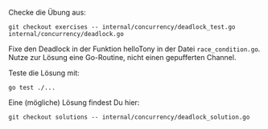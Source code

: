 Checke die Übung aus:

    git checkout exercises -- internal/concurrency/deadlock_test.go internal/concurrency/deadlock.go

Fixe den Deadlock in der Funktion helloTony in der Datei `race_condition.go`.
Nutze zur Lösung eine Go-Routine, nicht einen gepufferten Channel.

Teste die Lösung mit:

    go test ./...

Eine (mögliche) Lösung findest Du hier:

    git checkout solutions -- internal/concurrency/deadlock_solution.go